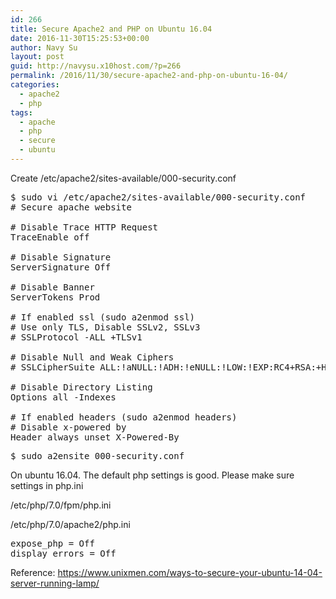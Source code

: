 ```yaml
---
id: 266
title: Secure Apache2 and PHP on Ubuntu 16.04
date: 2016-11-30T15:25:53+00:00
author: Navy Su
layout: post
guid: http://navysu.x10host.com/?p=266
permalink: /2016/11/30/secure-apache2-and-php-on-ubuntu-16-04/
categories:
  - apache2
  - php
tags:
  - apache
  - php
  - secure
  - ubuntu
---
```

Create /etc/apache2/sites-available/000-security.conf

<pre class="prettyprint">$ sudo vi /etc/apache2/sites-available/000-security.conf
# Secure apache website

# Disable Trace HTTP Request
TraceEnable off

# Disable Signature
ServerSignature Off

# Disable Banner
ServerTokens Prod

# If enabled ssl (sudo a2enmod ssl)
# Use only TLS, Disable SSLv2, SSLv3
# SSLProtocol -ALL +TLSv1

# Disable Null and Weak Ciphers
# SSLCipherSuite ALL:!aNULL:!ADH:!eNULL:!LOW:!EXP:RC4+RSA:+HIGH:+MEDIUM

# Disable Directory Listing
Options all -Indexes

# If enabled headers (sudo a2enmod headers)
# Disable x-powered by
Header always unset X-Powered-By</pre>

<pre class="prettyprint">$ sudo a2ensite 000-security.conf</pre>

On ubuntu 16.04. The default php settings is good. Please make sure settings in php.ini

/etc/php/7.0/fpm/php.ini

/etc/php/7.0/apache2/php.ini

<pre class="prettyprint">expose_php = Off
display_errors = Off</pre>

Reference: <a href="https://www.unixmen.com/ways-to-secure-your-ubuntu-14-04-server-running-lamp/" target="_blank">https://www.unixmen.com/ways-to-secure-your-ubuntu-14-04-server-running-lamp/</a>